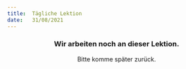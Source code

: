 ```yaml
---
title:  Tägliche Lektion
date:   31/08/2021
---
```


### <center>Wir arbeiten noch an dieser Lektion.</center>
<center>Bitte komme später zurück.</center>